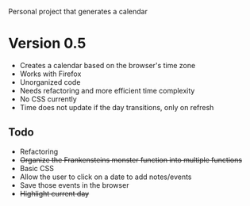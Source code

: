Personal project that generates a calendar

# Version 0.5
- Creates a calendar based on the browser's time zone
- Works with Firefox
- Unorganized code
- Needs refactoring and more efficient time complexity
- No CSS currently
- Time does not update if the day transitions, only on refresh

## Todo
- Refactoring
- ~~Organize the Frankensteins monster function into multiple functions~~
- Basic CSS
- Allow the user to click on a date to add notes/events
- Save those events in the browser
- ~~Highlight current day~~
